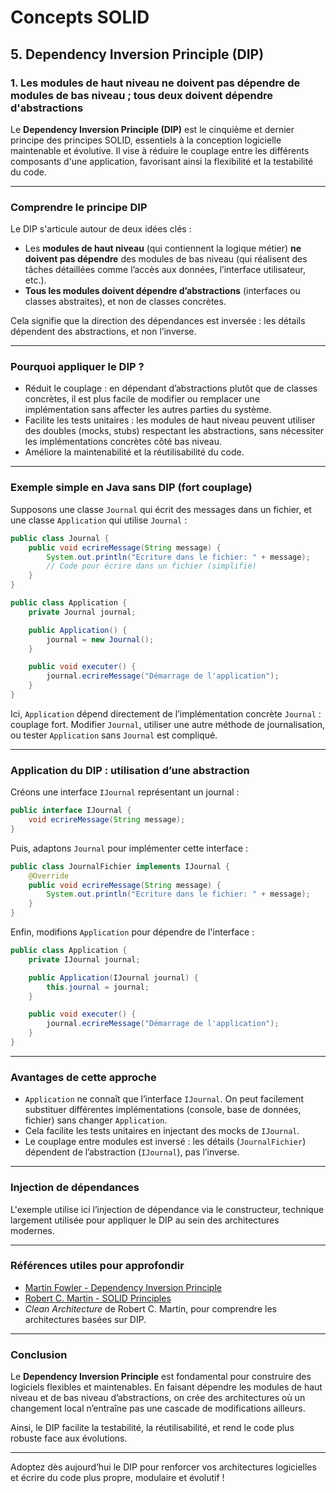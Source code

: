 # Concepts SOLID

## 5. Dependency Inversion Principle (DIP)

### 1. Les modules de haut niveau ne doivent pas dépendre de modules de bas niveau ; tous deux doivent dépendre d'abstractions

Le **Dependency Inversion Principle (DIP)** est le cinquième et dernier principe des principes SOLID, essentiels à la conception logicielle maintenable et évolutive. Il vise à réduire le couplage entre les différents composants d'une application, favorisant ainsi la flexibilité et la testabilité du code.

---

### Comprendre le principe DIP

Le DIP s'articule autour de deux idées clés :

- Les **modules de haut niveau** (qui contiennent la logique métier) **ne doivent pas dépendre** des modules de bas niveau (qui réalisent des tâches détaillées comme l’accès aux données, l’interface utilisateur, etc.).
- **Tous les modules doivent dépendre d’abstractions** (interfaces ou classes abstraites), et non de classes concrètes.

Cela signifie que la direction des dépendances est inversée : les détails dépendent des abstractions, et non l’inverse.

---

### Pourquoi appliquer le DIP ?

- Réduit le couplage : en dépendant d’abstractions plutôt que de classes concrètes, il est plus facile de modifier ou remplacer une implémentation sans affecter les autres parties du système.
- Facilite les tests unitaires : les modules de haut niveau peuvent utiliser des doubles (mocks, stubs) respectant les abstractions, sans nécessiter les implémentations concrètes côté bas niveau.
- Améliore la maintenabilité et la réutilisabilité du code.

---

### Exemple simple en Java sans DIP (fort couplage)

Supposons une classe `Journal` qui écrit des messages dans un fichier, et une classe `Application` qui utilise `Journal` :

```java
public class Journal {
    public void ecrireMessage(String message) {
        System.out.println("Ecriture dans le fichier: " + message);
        // Code pour écrire dans un fichier (simplifié)
    }
}

public class Application {
    private Journal journal;

    public Application() {
        journal = new Journal();
    }

    public void executer() {
        journal.ecrireMessage("Démarrage de l'application");
    }
}
```

Ici, `Application` dépend directement de l’implémentation concrète `Journal` : couplage fort. Modifier `Journal`, utiliser une autre méthode de journalisation, ou tester `Application` sans `Journal` est compliqué.

---

### Application du DIP : utilisation d’une abstraction

Créons une interface `IJournal` représentant un journal :

```java
public interface IJournal {
    void ecrireMessage(String message);
}
```

Puis, adaptons `Journal` pour implémenter cette interface :

```java
public class JournalFichier implements IJournal {
    @Override
    public void ecrireMessage(String message) {
        System.out.println("Ecriture dans le fichier: " + message);
    }
}
```

Enfin, modifions `Application` pour dépendre de l'interface :

```java
public class Application {
    private IJournal journal;

    public Application(IJournal journal) {
        this.journal = journal;
    }

    public void executer() {
        journal.ecrireMessage("Démarrage de l'application");
    }
}
```

---

### Avantages de cette approche

- `Application` ne connaît que l’interface `IJournal`. On peut facilement substituer différentes implémentations (console, base de données, fichier) sans changer `Application`.
- Cela facilite les tests unitaires en injectant des mocks de `IJournal`.
- Le couplage entre modules est inversé : les détails (`JournalFichier`) dépendent de l’abstraction (`IJournal`), pas l’inverse.

---

### Injection de dépendances

L'exemple utilise ici l’injection de dépendance via le constructeur, technique largement utilisée pour appliquer le DIP au sein des architectures modernes.

---

### Références utiles pour approfondir

- [Martin Fowler - Dependency Inversion Principle](https://martinfowler.com/bliki/DependencyInversionPrinciple.html)  
- [Robert C. Martin - SOLID Principles](https://www.informit.com/articles/article.aspx?p=1216150)  
- *Clean Architecture* de Robert C. Martin, pour comprendre les architectures basées sur DIP.  

---

### Conclusion

Le **Dependency Inversion Principle** est fondamental pour construire des logiciels flexibles et maintenables. En faisant dépendre les modules de haut niveau et de bas niveau d’abstractions, on crée des architectures où un changement local n’entraîne pas une cascade de modifications ailleurs. 

Ainsi, le DIP facilite la testabilité, la réutilisabilité, et rend le code plus robuste face aux évolutions.

---

Adoptez dès aujourd’hui le DIP pour renforcer vos architectures logicielles et écrire du code plus propre, modulaire et évolutif !